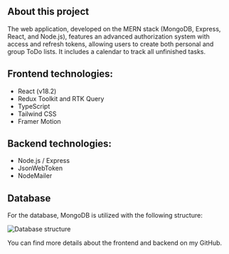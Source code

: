 ## About this project

The web application, developed on the MERN stack (MongoDB, Express, React, and Node.js), features an advanced authorization system with access and refresh tokens, allowing users to create both personal and group ToDo lists. It includes a calendar to track all unfinished tasks.

## Frontend technologies:

* React (v18.2)
* Redux Toolkit and RTK Query
* TypeScript
* Tailwind CSS
* Framer Motion

## Backend technologies:

* Node.js / Express
* JsonWebToken
* NodeMailer

## Database
For the database, MongoDB is utilized with the following structure:

![Database structure](https://ibb.co/PQ4YyyL)

You can find more details about the frontend and backend on my GitHub.
